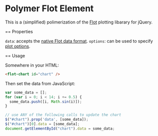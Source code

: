 Polymer Flot Element
====================

This is a (simplified) polimerization of the [Flot](http://www.flotcharts.org/) plotting libarary for jQuery.

== Properties

`data`: accepts the [native Flot data format](https://github.com/flot/flot/blob/master/API.md#data-format).
`options`: can be used to specify [plot options](https://github.com/flot/flot/blob/master/API.md#plot-options).

== Usage

Somewhere in your HTML:
```html
<flot-chart id="chart" />
```

Then set the data from JavaScript:
```js
var some_data = [];
for (var i = 0; i < 14; i += 0.5) {
  some_data.push([i, Math.sin(i)]);
}

// use ANY of the following calls to update the chart
$("#chart").prop('data', [some_data]);
$("#chart")[0].data = [some_data];
document.getElementById("chart").data = some_data;
```
